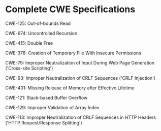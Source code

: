 

# Complete CWE Specifications

CWE-125: Out-of-bounds Read

CWE-674: Uncontrolled Recursion

CWE-415: Double Free

CWE-378: Creation of Temporary File With Insecure Permissions

CWE-79: Improper Neutralization of Input During Web Page Generation ('Cross-site Scripting')

CWE-93: Improper Neutralization of CRLF Sequences ('CRLF Injection')

CWE-401: Missing Release of Memory after Effective Lifetime

CWE-121: Stack-based Buffer Overflow

CWE-129: Improper Validation of Array Index

CWE-113: Improper Neutralization of CRLF Sequences in HTTP Headers ('HTTP Request/Response Splitting')